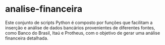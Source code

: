 # analise-financeira
Este conjunto de scripts Python é composto por funções que facilitam a inserção e análise de dados bancários provenientes de diferentes fontes, como Banco do Brasil, Itaú e Protheus, com o objetivo de gerar uma análise financeira detalhada.
